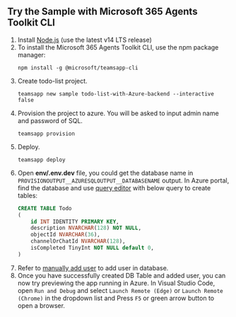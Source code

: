 ## Try the Sample with Microsoft 365 Agents Toolkit CLI
1. Install [Node.js](https://nodejs.org/en/download/) (use the latest v14 LTS release)
1. To install the Microsoft 365 Agents Toolkit CLI, use the npm package manager:
    ```
    npm install -g @microsoft/teamsapp-cli
    ```
1. Create todo-list project.
    ```
    teamsapp new sample todo-list-with-Azure-backend --interactive false
    ```
1. Provision the project to azure. You will be asked to input admin name and password of SQL.
    ```
    teamsapp provision
    ```
1. Deploy.
    ```
    teamsapp deploy
    ```
1. Open **env/.env.dev** file, you could get the database name in `PROVISIONOUTPUT__AZURESQLOUTPUT__DATABASENAME` output. In Azure portal, find the database and use [query editor](https://docs.microsoft.com/en-us/azure/azure-sql/database/connect-query-portal) with below query to create tables:
    ```sql
    CREATE TABLE Todo
    (
        id INT IDENTITY PRIMARY KEY,
        description NVARCHAR(128) NOT NULL,
        objectId NVARCHAR(36),
        channelOrChatId NVARCHAR(128),
        isCompleted TinyInt NOT NULL default 0,
    )
    ```
1. Refer to [manually add user](https://github.com/OfficeDev/TeamsFx/blob/dev/docs/fx-core/sql-help.md#step-2-add-database-user-manually) to add user in database.
1. Once you have successfully created DB Table and added user, you can now try previewing the app running in Azure. In Visual Studio Code, open `Run and Debug` and select `Launch Remote (Edge)` or `Launch Remote (Chrome)` in the dropdown list and Press `F5` or green arrow button to open a browser.